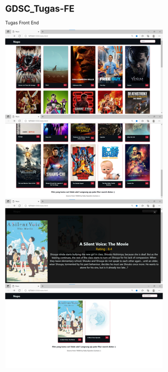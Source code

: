 # GDSC_Tugas-FE
Tugas Front End

![HalamanUtamaAtas](./foto/1.png)
![HalamanUtamaBawah](./foto/2.png)
![Detail](./foto/3.png)
![Search](./foto/4.png)
